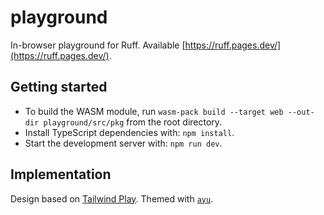 # playground

In-browser playground for Ruff. Available [https://ruff.pages.dev/](https://ruff.pages.dev/).

## Getting started

- To build the WASM module, run `wasm-pack build --target web --out-dir playground/src/pkg` from the
  root directory.
- Install TypeScript dependencies with: `npm install`.
- Start the development server with: `npm run dev`.

## Implementation

Design based on [Tailwind Play](https://play.tailwindcss.com/). Themed with [`ayu`](https://github.com/dempfi/ayu).

